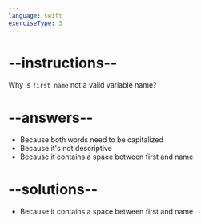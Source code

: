 ```yaml
---
language: swift
exerciseType: 3
---
```


# --instructions--

Why is `first name` not a valid variable name?

# --answers--

- Because both words need to be capitalized
- Because it's not descriptive
- Because it contains a space between first and name

# --solutions--

- Because it contains a space between first and name
